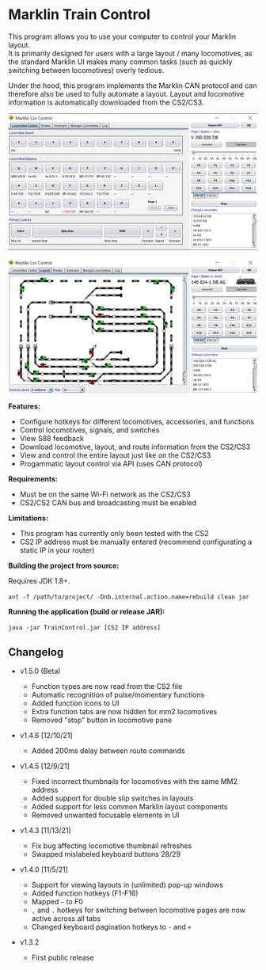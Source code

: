 # Marklin Train Control

This program allows you to use your computer to control your Marklin layout.  
It is primarily designed for users with a large layout / many locomotives, as
the standard Marklin UI makes many common tasks (such as quickly switching between locomotives)
overly tedious.

Under the hood, this program implements the Marklin CAN protocol and can therefore
also be used to fully automate a layout.  Layout and locomotive information is automatically
downloaded from the CS2/CS3.

![UI screenshot: locomotive control](assets/interface.png?raw=true)

![UI screenshot: layout](assets/interface2.png?raw=true)

**Features:**

* Configure hotkeys for different locomotives, accessories, and functions
* Control locomotives, signals, and switches
* View S88 feedback
* Download locomotive, layout, and route information from the CS2/CS3
* View and control the entire layout just like on the CS2/CS3
* Progammatic layout control via API (uses CAN protocol)

**Requirements:**

* Must be on the same Wi-Fi network as the CS2/CS3
* CS2/CS2 CAN bus and broadcasting must be enabled

**Limitations:**

* This program has currently only been tested with the CS2
* CS2 IP address must be manually entered (recommend configurating a static IP in your router)

**Building the project from source:**

Requires JDK 1.8+.

```ant -f /path/to/project/ -Dnb.internal.action.name=rebuild clean jar```

**Running the application (build or release JAR):**

```java -jar TrainControl.jar [CS2 IP address]```

## Changelog

* v1.5.0 (Beta)
    - Function types are now read from the CS2 file
    - Automatic recognition of pulse/momentary functions
    - Added function icons to UI
    - Extra function tabs are now hidden for mm2 locomotives
    - Removed "stop" button in locomotive pane

* v1.4.6 [12/10/21]
    - Added 200ms delay between route commands

* v1.4.5 [12/9/21]
    - Fixed incorrect thumbnails for locomotives with the same MM2 address
    - Added support for double slip switches in layouts
    - Added support for less common Marklin layout components
    - Removed unwanted focusable elements in UI

* v1.4.3 [11/13/21]
    - Fix bug affecting locomotive thumbnail refreshes
    - Swapped mislabeled keyboard buttons 28/29

* v1.4.0 [11/5/21]
    - Support for viewing layouts in (unlimited) pop-up windows
    - Added function hotkeys (F1-F16)
    - Mapped `~` to F0
    - `,` and `.` hotkeys for switching between locomotive pages are now active across all tabs
    - Changed keyboard pagination hotkeys to `-` and `+`

* v1.3.2
    - First public release

